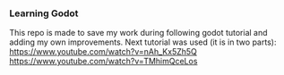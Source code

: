 ### Learning Godot
This repo is made to save my work during following godot tutorial and adding my own improvements.
Next tutorial was used (it is in two parts):
https://www.youtube.com/watch?v=nAh_Kx5Zh5Q
https://www.youtube.com/watch?v=TMhimQceLos
